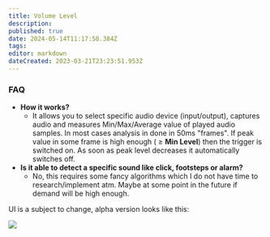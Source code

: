 ```yaml
---
title: Volume Level
description: 
published: true
date: 2024-05-14T11:17:58.384Z
tags: 
editor: markdown
dateCreated: 2023-03-21T23:23:51.953Z
---
```


### FAQ

-   **How it works?**
    -   It allows you to select specific audio device (input/output), captures audio and measures Min/Max/Average value of played audio samples. In most cases analysis in done in 50ms "frames". If peak value in some frame is high enough ( ≥ **Min Level**) then the trigger is switched on. As soon as peak level decreases it automatically switches off.
-   **Is it able to detect a specific sound like click, footsteps or alarm?**
    -   No, this requires some fancy algorithms which I do not have time to research/implement atm. Maybe at some point in the future if demand will be high enough.

UI is a subject to change, alpha version looks like this:

![](https://i.imgur.com/EIBI5kg.png)
